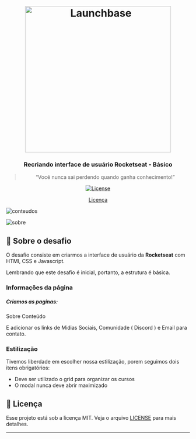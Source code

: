 <h1 align="center">
    <img alt="Launchbase" src="https://storage.googleapis.com/golden-wind/bootcamp-launchbase/logo.png" width="400px" />
</h1>

<h3 align="center">
  Recriando interface de usuário Rocketseat - Básico
</h3>

<blockquote align="center">“Você nunca sai perdendo quando ganha conhecimento!”</blockquote>

<p align="center">

  <a href="LICENSE" >
    <img alt="License" src="https://img.shields.io/badge/license-MIT-%23F8952D">
  </a>

</p>

<p align="center">
  <a href="#memo-licença">Licença</a>
</p>

![conteudos](https://user-images.githubusercontent.com/43690080/76011621-a403d580-5ef3-11ea-8383-01da9e0ba823.png)


![sobre](https://user-images.githubusercontent.com/43690080/76012424-04474700-5ef5-11ea-83cb-02ec34f9663e.png)


## :rocket: Sobre o desafio

O desafio consiste em criarmos a interface de usuário da <strong>Rocketseat</strong> com HTMl, CSS e Javascript.

Lembrando que este desafio é inicial, portanto, a estrutura é básica.

### Informações da página

##### Criamos as paginas:
 Sobre
 Conteúdo
 
 
 E adicionar os links de Midias Sociais, Comunidade ( Discord ) e Email para contato.


### Estilização

Tivemos liberdade em escolher nossa estilização, porem seguimos dois itens obrigatórios:

- Deve ser utilizado o grid para organizar os cursos
- O modal nunca deve abrir maximizado


## :memo: Licença

Esse projeto está sob a licença MIT. Veja o arquivo [LICENSE](../LICENSE) para mais detalhes.

---
